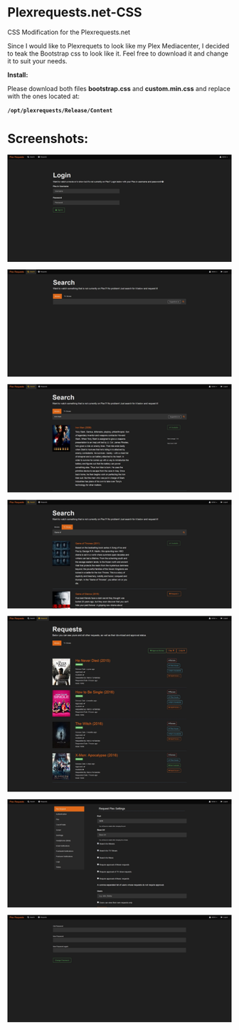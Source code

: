 # Plexrequests.net-CSS
CSS Modification for the Plexrequests.net

Since I would like to Plexrequets to look like my Plex Mediacenter, I decided to teak the Bootstrap css to look like it. Feel free to download it and change it to suit your needs.

**Install:**

Please download both files **bootstrap.css** and **custom.min.css** and replace with the ones located at:

**`/opt/plexrequests/Release/Content`**

# Screenshots:

![ScreenShot](https://github.com/MiuiSwitzerland/Plexrequests.net-CSS/blob/master/Screenshots/Home.jpg)

![ScreenShot](https://github.com/MiuiSwitzerland/Plexrequests.net-CSS/blob/master/Screenshots/mainpage.jpg)

![ScreenShot](https://github.com/MiuiSwitzerland/Plexrequests.net-CSS/blob/master/Screenshots/Search-Movies.jpg)

![ScreenShot](https://github.com/MiuiSwitzerland/Plexrequests.net-CSS/blob/master/Screenshots/Search-TVShows.jpg)

![ScreenShot](https://github.com/MiuiSwitzerland/Plexrequests.net-CSS/blob/master/Screenshots/Movies.jpg)

![ScreenShot](https://github.com/MiuiSwitzerland/Plexrequests.net-CSS/blob/master/Screenshots/Admin-Page.jpg)

![ScreenShot](https://github.com/MiuiSwitzerland/Plexrequests.net-CSS/blob/master/Screenshots/Password.jpg)

